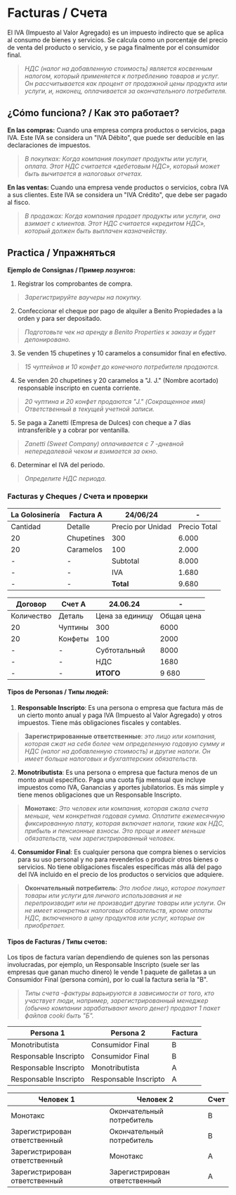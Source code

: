 #  Facturas / Счета
El IVA (Impuesto al Valor Agregado) es un impuesto indirecto que se aplica al consumo de bienes y servicios. Se calcula como un porcentaje del precio de venta del producto o servicio, y se paga finalmente por el consumidor final.
>*НДС (налог на добавленную стоимость) является косвенным налогом, который применяется к потреблению товаров и услуг. Он рассчитывается как процент от продажной цены продукта или услуги, и, наконец, оплачивается за окончательного потребителя.*
## ¿Cómo funciona? / Как это работает?

**En las compras:** Cuando una empresa compra productos o servicios, paga IVA. Este IVA se considera un "IVA Débito", que puede ser deducible en las declaraciones de impuestos.
>*В покупках: Когда компания покупает продукты или услуги, оплата. Этот НДС считается «дебетовым НДС», который может быть вычитается в налоговых отчетах.*

**En las ventas:** Cuando una empresa vende productos o servicios, cobra IVA a sus clientes. Este IVA se considera un "IVA Crédito", que debe ser pagado al fisco.
>*В продажах: Когда компания продает продукты или услуги, она взимает с клиентов. Этот НДС считается «кредитом НДС», который должен быть выплачен казначейству.*
## Practica / Упражняться
**Ejemplo de Consignas / Пример лозунгов:**
1. Registrar los comprobantes de compra.
>*Зарегистрируйте ваучеры на покупку.*
2. Confeccionar el cheque por pago de alquiler a Benito Propiedades a la orden y para ser depositado.
>*Подготовьте чек на аренду в Benito Properties к заказу и будет депонировано.*
3. Se venden 15 chupetines y 10 caramelos a consumidor final en efectivo.
>*15 чуптейнов и 10 конфет до конечного потребителя продаются.*
4. Se venden 20 chupetines y 20 caramelos a "J. J." (Nombre acortado) responsable inscripto en cuenta corriente.
>*20 чуптина и 20 конфет продаются "J." (Сокращенное имя) Ответственный в текущей учетной записи.*
5. Se paga a Zanetti (Empresa de Dulces) con cheque a 7 días intransferible y a cobrar por ventanilla.
>*Zanetti (Sweet Company) оплачивается с 7 -дневной непередалевой чеком и взимается за окно.*
6. Determinar el IVA del periodo.
>*Определите НДС периода.*

### Facturas y Cheques / Счета и проверки

| La Golosinería | Factura A  | 24/06/24          | -            |
| -------------- | ---------- | ----------------- | ------------ |
| Cantidad       | Detalle    | Precio por Unidad | Precio Total |
| 20             | Chupetines | 300               | 6.000        |
| 20             | Caramelos  | 100               | 2.000        |
| -              | -          | Subtotal          | 8.000        |
| -              | -          | IVA               | 1.680        |
| -              | -          | **Total**         | 9.680        |

| Договор    | Счет A  | 24.06.24        | -          |
| ---------- | ------- | --------------- | ---------- |
| Количество | Деталь  | Цена за единицу | Общая цена |
| 20         | Чуптины | 300             | 6000       |
| 20         | Конфеты | 100             | 2000       |
| -          | -       | Субтотальный    | 8000       |
| -          | -       | НДС             | 1680       |
| -          | -       | **ИТОГО**       | 9 680      |

#### Tipos de Personas / Типы людей:

1. **Responsable Inscripto**: Es una persona o empresa que factura más de un cierto monto anual y paga IVA (Impuesto al Valor Agregado) y otros impuestos. Tiene más obligaciones fiscales y contables.
>**Зарегистрированные ответственные**: *это лицо или компания, которая сжат на себя более чем определенную годовую сумму и НДС (налог на добавленную стоимость) и другие налоги. Он имеет больше налоговых и бухгалтерских обязательств.*

2. **Monotributista**: Es una persona o empresa que factura menos de un monto anual específico. Paga una cuota fija mensual que incluye impuestos como IVA, Ganancias y aportes jubilatorios. Es más simple y tiene menos obligaciones que un Responsable Inscripto.
>**Монотакс**: *Это человек или компания, которая сжала счета меньше, чем конкретная годовая сумма. Оплатите ежемесячную фиксированную плату, которая включает налоги, такие как НДС, прибыль и пенсионные взносы. Это проще и имеет меньше обязательств, чем зарегистрированный человек.*

4. **Consumidor Final**: Es cualquier persona que compra bienes o servicios para su uso personal y no para revenderlos o producir otros bienes o servicios. No tiene obligaciones fiscales específicas más allá del pago del IVA incluido en el precio de los productos o servicios que adquiere.
>**Окончательный потребитель**: *Это любое лицо, которое покупает товары или услуги для личного использования и не перепроизводит или не производит другие товары или услуги. Он не имеет конкретных налоговых обязательств, кроме оплаты НДС, включенного в цену продуктов или услуг, которые он приобретает.*
#### Tipos de Facturas / Типы счетов:
Los tipos de factura varían dependiendo de quienes son las personas involucradas, por ejemplo, un Responsable Inscripto (suele ser las empresas que ganan mucho dinero) le vende 1 paquete de galletas a un Consumidor Final (persona común), por lo cual la factura seria la "B".
>*Типы счета -фактуры варьируются в зависимости от того, кто участвует люди, например, зарегистрированный менеджер (обычно компании зарабатывают много денег) продают 1 пакет файлов cooki быть "Б".*

| Persona 1             | Persona 2             | Factura |
| --------------------- | --------------------- | ------- |
| Monotributista        | Consumidor Final      | B       |
| Responsable Inscripto | Consumidor Final      | B       |
| Responsable Inscripto | Monotributista        | A       |
| Responsable Inscripto | Responsable Inscripto | A       |

| Человек 1                     | Человек 2                     | Счет |
| ----------------------------- | ----------------------------- | ---- |
| Монотакс                      | Окончательный потребитель     | B    |
| Зарегистрирован ответственный | Окончательный потребитель     | B    |
| Зарегистрирован ответственный | Монотакс                      | А    |
| Зарегистрирован ответственный | Зарегистрирован ответственный | А    |
